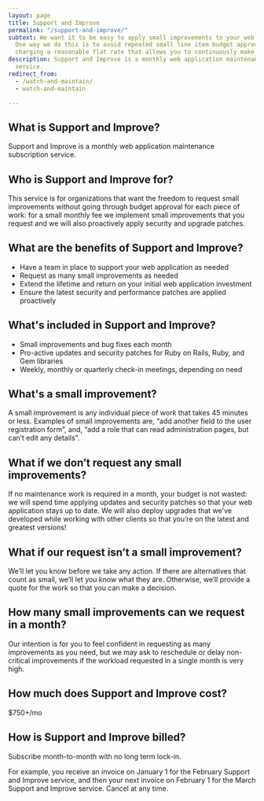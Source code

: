 ```yaml
---
layout: page
title: Support and Improve
permalink: "/support-and-improve/"
subtext: We want it to be easy to apply small improvements to your web application.
  One way we do this is to avoid repeated small line item budget approvals by instead
  charging a reasonable flat rate that allows you to continuously make small improvements.
description: Support and Improve is a monthly web application maintenance subscription
  service.
redirect_from:
  - /watch-and-maintain/
  - watch-and-maintain

---
```

## What is Support and Improve?

Support and Improve is a monthly web application maintenance subscription service.

## Who is Support and Improve for?

This service is for organizations that want the freedom to request small improvements without going through budget approval for each piece of work: for a small monthly fee we implement small improvements that you request and we will also proactively apply security and upgrade patches.

## What are the benefits of Support and Improve?

* Have a team in place to support your web application as needed
* Request as many small improvements as needed
* Extend the lifetime and return on your initial web application investment
* Ensure the latest security and performance patches are applied proactively

## What's included in Support and Improve?

* Small improvements and bug fixes each month
* Pro-active updates and security patches for Ruby on Rails, Ruby, and Gem libraries
* Weekly, monthly or quarterly check-in meetings, depending on need

## What's a small improvement?

A small improvement is any individual piece of work that takes 45 minutes or less. Examples of small improvements are, “add another field to the user registration form”, and, “add a role that can read administration pages, but can’t edit any details”.

## What if we don’t request any small improvements?

If no maintenance work is required in a month, your budget is not wasted: we will spend time applying updates and security patches so that your web application stays up to date. We will also deploy upgrades that we've developed while working with other clients so that you’re on the latest and greatest versions!

## What if our request isn’t a small improvement?

We’ll let you know before we take any action. If there are alternatives that count as small, we’ll let you know what they are. Otherwise, we’ll provide a quote for the work so that you can make a decision.

## How many small improvements can we request in a month?

Our intention is for you to feel confident in requesting as many improvements as you need, but we may ask to reschedule or delay non-critical improvements if the workload requested in a single month is very high.

## How much does Support and Improve cost?

$750+/mo

## How is Support and Improve billed?

Subscribe month-to-month with no long term lock-in.

For example, you receive an invoice on January 1 for the February Support and Improve service, and then your next invoice on February 1 for the March Support and Improve service. Cancel at any time.
